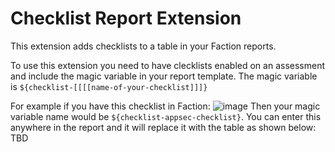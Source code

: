 # Checklist Report Extension
This extension adds checklists to a table in your Faction reports. 

To use this extension you need to have clecklists enabled on an assessment and include the magic variable in your report template. The magic variable is `${checklist-[[[[name-of-your-checklist]]]}`

For example if you have this checklist in Faction:
![image](https://github.com/user-attachments/assets/62c10d31-3663-4941-919a-6e8e3643772a)
Then your magic variable name would be `${checklist-appsec-checklist}`. You can enter this anywhere in the report and it will replace it with the table as shown below:
TBD


